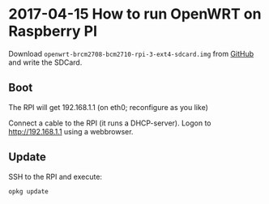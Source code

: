 # 2017-04-15 How to run OpenWRT on Raspberry PI

Download ```openwrt-brcm2708-bcm2710-rpi-3-ext4-sdcard.img``` from [GitHub](https://github.com/ARMmbed/mbed-access-point/raw/master/binaries/openwrt-mbedap-v4.0.1-brcm2708-bcm2710-rpi-3-ext4-sdcard.img.gz) and write the SDCard.

## Boot

The RPI will get 192.168.1.1 (on eth0; reconfigure as you like)

Connect a cable to the RPI (it runs a DHCP-server).
Logon to <http://192.168.1.1> using a webbrowser.

## Update

SSH to the RPI and execute:

```
opkg update
```

